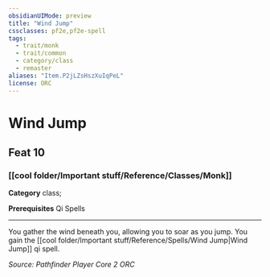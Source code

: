 ```yaml
---
obsidianUIMode: preview
title: "Wind Jump"
cssclasses: pf2e,pf2e-spell
tags:
  - trait/monk
  - trait/common
  - category/class
  - remaster
aliases: "Item.P2jLZsHszXuIqPeL"
license: ORC
---
```

# Wind Jump
## Feat 10
### [[cool folder/Important stuff/Reference/Classes/Monk]]

**Category** class; 



**Prerequisites** Qi Spells
* * *
You gather the wind beneath you, allowing you to soar as you jump. You gain the [[cool folder/Important stuff/Reference/Spells/Wind Jump|Wind Jump]] qi spell.

*Source: Pathfinder Player Core 2*
*ORC*